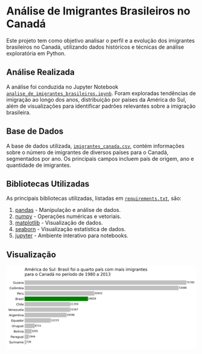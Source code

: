 # Análise de Imigrantes Brasileiros no Canadá

Este projeto tem como objetivo analisar o perfil e a evolução dos imigrantes brasileiros no Canadá, utilizando dados históricos e técnicas de análise exploratória em Python.

## Análise Realizada

A análise foi conduzida no Jupyter Notebook [`analise_de_imigrantes_brasileiros.ipynb`](analise_de_imigrantes_brasileiros.ipynb). Foram exploradas tendências de imigração ao longo dos anos, distribuição por países da América do Sul, além de visualizações para identificar padrões relevantes sobre a imigração brasileira.

## Base de Dados

A base de dados utilizada, [`imigrantes_canada.csv`](imigrantes_canada.csv), contém informações sobre o número de imigrantes de diversos países para o Canadá, segmentados por ano. Os principais campos incluem país de origem, ano e quantidade de imigrantes.

## Bibliotecas Utilizadas

As principais bibliotecas utilizadas, listadas em [`requirements.txt`](requirements.txt), são:

1. [pandas](https://pandas.pydata.org/) - Manipulação e análise de dados.
2. [numpy](https://numpy.org/) - Operações numéricas e vetoriais.
3. [matplotlib](https://matplotlib.org/) - Visualização de dados.
4. [seaborn](https://seaborn.pydata.org/) - Visualização estatística de dados.
5. [jupyter](https://jupyter.org/) - Ambiente interativo para notebooks.

## Visualização

![Imigração na América do Sul](imagens/imigracao_america_sul.png)